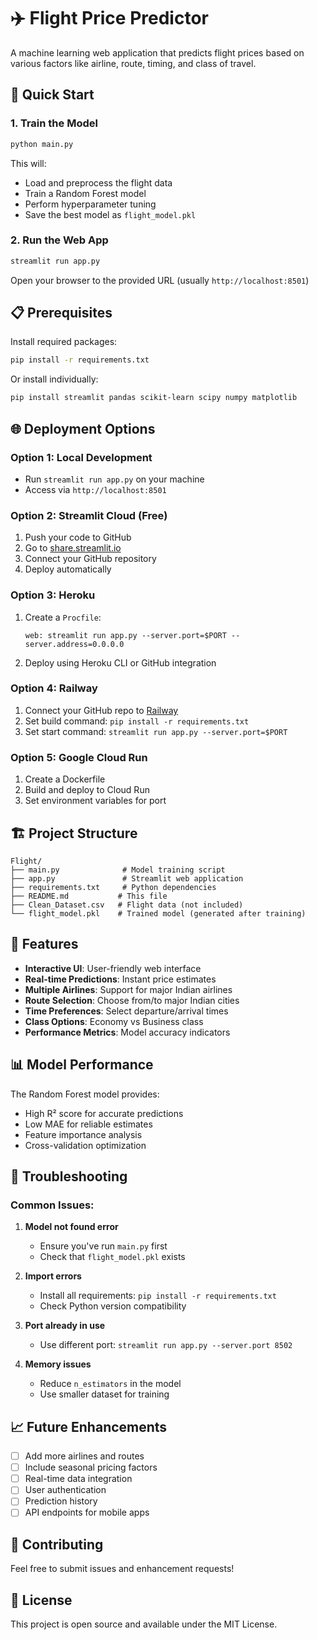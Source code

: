 # ✈️ Flight Price Predictor

A machine learning web application that predicts flight prices based on various factors like airline, route, timing, and class of travel.

## 🚀 Quick Start

### 1. Train the Model
```bash
python main.py
```
This will:
- Load and preprocess the flight data
- Train a Random Forest model
- Perform hyperparameter tuning
- Save the best model as `flight_model.pkl`

### 2. Run the Web App
```bash
streamlit run app.py
```
Open your browser to the provided URL (usually `http://localhost:8501`)

## 📋 Prerequisites

Install required packages:
```bash
pip install -r requirements.txt
```

Or install individually:
```bash
pip install streamlit pandas scikit-learn scipy numpy matplotlib
```

## 🌐 Deployment Options

### Option 1: Local Development
- Run `streamlit run app.py` on your machine
- Access via `http://localhost:8501`

### Option 2: Streamlit Cloud (Free)
1. Push your code to GitHub
2. Go to [share.streamlit.io](https://share.streamlit.io)
3. Connect your GitHub repository
4. Deploy automatically

### Option 3: Heroku
1. Create a `Procfile`:
   ```
   web: streamlit run app.py --server.port=$PORT --server.address=0.0.0.0
   ```
2. Deploy using Heroku CLI or GitHub integration

### Option 4: Railway
1. Connect your GitHub repo to [Railway](https://railway.app)
2. Set build command: `pip install -r requirements.txt`
3. Set start command: `streamlit run app.py --server.port=$PORT`

### Option 5: Google Cloud Run
1. Create a Dockerfile
2. Build and deploy to Cloud Run
3. Set environment variables for port

## 🏗️ Project Structure

```
Flight/
├── main.py              # Model training script
├── app.py               # Streamlit web application
├── requirements.txt     # Python dependencies
├── README.md           # This file
├── Clean_Dataset.csv   # Flight data (not included)
└── flight_model.pkl    # Trained model (generated after training)
```

## 🔧 Features

- **Interactive UI**: User-friendly web interface
- **Real-time Predictions**: Instant price estimates
- **Multiple Airlines**: Support for major Indian airlines
- **Route Selection**: Choose from/to major Indian cities
- **Time Preferences**: Select departure/arrival times
- **Class Options**: Economy vs Business class
- **Performance Metrics**: Model accuracy indicators

## 📊 Model Performance

The Random Forest model provides:
- High R² score for accurate predictions
- Low MAE for reliable estimates
- Feature importance analysis
- Cross-validation optimization

## 🚨 Troubleshooting

### Common Issues:

1. **Model not found error**
   - Ensure you've run `main.py` first
   - Check that `flight_model.pkl` exists

2. **Import errors**
   - Install all requirements: `pip install -r requirements.txt`
   - Check Python version compatibility

3. **Port already in use**
   - Use different port: `streamlit run app.py --server.port 8502`

4. **Memory issues**
   - Reduce `n_estimators` in the model
   - Use smaller dataset for training

## 📈 Future Enhancements

- [ ] Add more airlines and routes
- [ ] Include seasonal pricing factors
- [ ] Real-time data integration
- [ ] User authentication
- [ ] Prediction history
- [ ] API endpoints for mobile apps

## 🤝 Contributing

Feel free to submit issues and enhancement requests!

## 📄 License

This project is open source and available under the MIT License. 